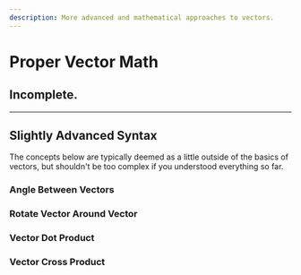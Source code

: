 ```yaml
---
description: More advanced and mathematical approaches to vectors.
---
```


# Proper Vector Math

## Incomplete.

***

##

## Slightly Advanced Syntax

The concepts below are typically deemed as a little outside of the basics of vectors, but shouldn't be too complex if you understood everything so far.

### **Angle Between Vectors**

### **Rotate Vector Around Vector**

### **Vector Dot Product**

### **Vector Cross Product**
